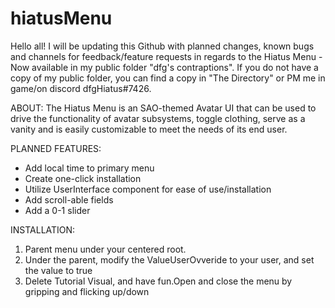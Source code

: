 # hiatusMenu

Hello all! I will be updating this Github with planned changes, known bugs and channels for feedback/feature requests in regards to the Hiatus Menu - Now available in my public folder "dfg's contraptions". If you do not have a copy of my public folder, you can find a copy in "The Directory" or PM me in game/on discord dfgHiatus#7426.

ABOUT:
The Hiatus Menu is an SAO-themed Avatar UI that can be used to drive the functionality of avatar subsystems, toggle clothing, serve as a vanity and is easily customizable to meet the needs of its end user. 

PLANNED FEATURES:
- Add local time to primary menu
- Create one-click installation
- Utilize UserInterface component for ease of use/installation
- Add scroll-able fields
- Add a 0-1 slider

INSTALLATION:
1) Parent menu under your centered root. 
2) Under the parent, modify the ValueUserOvveride<bool> to your user, and set the value to true
3) Delete Tutorial Visual, and have fun.Open and close the menu by gripping and flicking up/down
